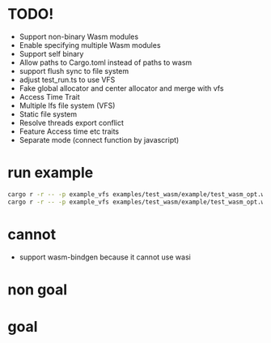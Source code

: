 # TODO!
- Support non-binary Wasm modules
- Enable specifying multiple Wasm modules
- Support self binary
- Allow paths to Cargo.toml instead of paths to wasm
- support flush sync to file system
- adjust test_run.ts to use VFS
- Fake global allocator and center allocator and merge with vfs
- Access Time Trait
- Multiple lfs file system (VFS)
- Static file system
- Resolve threads export conflict
- Feature Access time etc traits
- Separate mode (connect function by javascript)

# run example
```bash
cargo r -r -- -p example_vfs examples/test_wasm/example/test_wasm_opt.wasm
cargo r -r -- -p example_vfs examples/test_wasm/example/test_wasm_opt.wasm -t single --no-tracing --threads false
```

# cannot
- support wasm-bindgen
  because it cannot use wasi

# non goal

# goal
